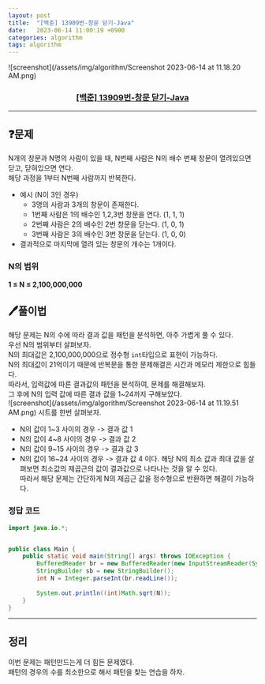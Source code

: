 ```yaml
---
layout: post
title:  "[백준] 13909번-창문 닫기-Java"
date:   2023-06-14 11:00:19 +0900
categories: algorithm
tags: algorithm
---
```


![screenshot](/assets/img/algorithm/Screenshot 2023-06-14 at 11.18.20 AM.png)
### <center><a href="https://www.acmicpc.net/problem/13909">[백준] 13909번-창문 닫기-Java</a></center>
---

## ❓문제

N개의 창문과 N명의 사람이 있을 때, N번째 사람은 N의 배수 번째 창문이 열려있으면 닫고, 닫혀있으면 연다.<br>
해당 과정을 1부터 N번째 사람까지 반복한다.
* 예시 (N이 3인 경우)
  * 3명의 사람과 3개의 창문이 존재한다.
  * 1번째 사람은 1의 배수인 1,2,3번 창문을 연다. (1, 1, 1)
  * 2번째 사람은 2의 배수인 2번 창문을 닫는다. (1, 0, 1)
  * 3번째 사람은 3의 배수인 3번 창문을 닫는다. (1, 0, 0)
* 결과적으로 마지막에 열려 있는 창문의 개수는 1개이다.

### N의 범위
**1 ≤ N ≤ 2,100,000,000**


## 🖊️풀이법

해당 문제는 N의 수에 따라 결과 값을 패턴을 분석하면, 아주 가볍게 풀 수 있다.<br>
우선 N의 범위부터 살펴보자.<br>
N의 최대값은 2,100,000,000으로 정수형 ```int```타입으로 표현이 가능하다.<br>
N의 최대값이 21억이기 때문에 반복문을 통한 문제해결은 시간과 메모리 제한으로 힘들다.<br>
따라서, 입력값에 따른 결과값의 패턴을 분석하여, 문제를 해결해보자.<br>
그 후에 N의 입력 값에 따른 결과 값을 1~24까지 구해보았다.<br>
![screenshot](/assets/img/algorithm/Screenshot 2023-06-14 at 11.19.51 AM.png)
시트를 한번 살펴보자.<br>
* N의 값이  1~3 사이의 경우  -> 결과 값 1
* N의 값이  4~8 사이의 경우  -> 결과 값 2
* N의 값이  9~15 사이의 경우  -> 결과 값 3
* N의 값이  16~24 사이의 경우  -> 결과 값 4  이다.
해당 N의 최소 값과 최대 값을 살펴보면 최소값의 제곱근의 값이 결과값으로 나타나는 것을 알 수 있다.<br>
따라서 해당 문제는 간단하게 N의 제곱근 값을 정수형으로 반환하면 해결이 가능하다.

### 정답 코드

```java
import java.io.*;


public class Main {
    public static void main(String[] args) throws IOException {
        BufferedReader br = new BufferedReader(new InputStreamReader(System.in));
        StringBuilder sb = new StringBuilder();
        int N = Integer.parseInt(br.readLine());
        
        System.out.println((int)Math.sqrt(N));
    }
}
```

---

## 정리

이번 문제는 패턴만드는게 더 힘든 문제였다.<br>
패턴의 경우의 수를 최소한으로 해서 패턴을 찾는 연습을 하자.






